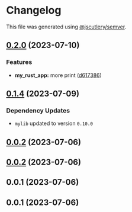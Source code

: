 # Changelog

This file was generated using [@jscutlery/semver](https://github.com/jscutlery/semver).

## [0.2.0](https://github.com/XIIKJIIX/nxrust/compare/my_rust_app-0.1.4...my_rust_app-0.2.0) (2023-07-10)


### Features

* **my_rust_app:** more print ([d617386](https://github.com/XIIKJIIX/nxrust/commit/d617386fcb598b8ddb5e06f20ddd26b191659a73))

## [0.1.4](https://github.com/XIIKJIIX/nxrust/compare/my_rust_app-0.1.3...my_rust_app-0.1.4) (2023-07-09)

### Dependency Updates

* `mylib` updated to version `0.10.0`
## [0.0.2](https://github.com/XIIKJIIX/nxrust/compare/my_rust_app-0.0.1...my_rust_app-0.0.2) (2023-07-06)

## [0.0.2](https://github.com/XIIKJIIX/nxrust/compare/my_rust_app-0.0.1...my_rust_app-0.0.2) (2023-07-06)

## 0.0.1 (2023-07-06)

## 0.0.1 (2023-07-06)
